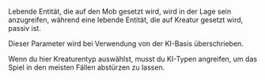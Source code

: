 Lebende Entität, die auf den Mob gesetzt wird, wird in der Lage sein anzugreifen, während eine lebende Entität, die auf Kreatur gesetzt wird, passiv ist.

Dieser Parameter wird bei Verwendung von der KI-Basis überschrieben.

Wenn du hier Kreaturentyp auswählst, musst du KI-Typen angreifen, um das Spiel in den meisten Fällen abstürzen zu lassen.